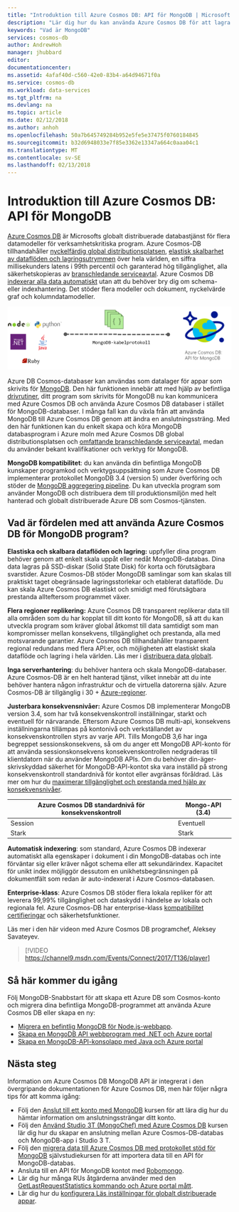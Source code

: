 ```yaml
---
title: "Introduktion till Azure Cosmos DB: API för MongoDB | Microsoft Docs"
description: "Lär dig hur du kan använda Azure Cosmos DB för att lagra och fråga massiva mängder JSON-dokument med låg latens med populära OSS MongoDB APIs."
keywords: "Vad är MongoDB"
services: cosmos-db
author: AndrewHoh
manager: jhubbard
editor: 
documentationcenter: 
ms.assetid: 4afaf40d-c560-42e0-83b4-a64d94671f0a
ms.service: cosmos-db
ms.workload: data-services
ms.tgt_pltfrm: na
ms.devlang: na
ms.topic: article
ms.date: 02/12/2018
ms.author: anhoh
ms.openlocfilehash: 50a7b645749284b952e5fe5e37475f0760184845
ms.sourcegitcommit: b32d6948033e7f85e3362e13347a664c0aaa04c1
ms.translationtype: MT
ms.contentlocale: sv-SE
ms.lasthandoff: 02/13/2018
---
```

# <a name="introduction-to-azure-cosmos-db-api-for-mongodb"></a>Introduktion till Azure Cosmos DB: API för MongoDB

[Azure Cosmos DB](../cosmos-db/introduction.md) är Microsofts globalt distribuerade databastjänst för flera datamodeller för verksamhetskritiska program. Azure Cosmos-DB tillhandahåller [nyckelfärdig global distributionsplatsen](distribute-data-globally.md), [elastisk skalbarhet av dataflöden och lagringsutrymmen](partition-data.md) över hela världen, en siffra millisekunders latens i 99th percentil och garanterad hög tillgänglighet, alla säkerhetskopieras av [branschledande serviceavtal](https://azure.microsoft.com/support/legal/sla/cosmos-db/). Azure Cosmos DB [indexerar alla data automatiskt](http://www.vldb.org/pvldb/vol8/p1668-shukla.pdf) utan att du behöver bry dig om schema- eller indexhantering. Det stöder flera modeller och dokument, nyckelvärde graf och kolumndatamodeller. 

![Azure Cosmos DB: MongoDB API](./media/mongodb-introduction/cosmosdb-mongodb.png) 

Azure DB Cosmos-databaser kan användas som datalager för appar som skrivits för [MongoDB](https://docs.mongodb.com/manual/introduction/). Den här funktionen innebär att med hjälp av befintliga [drivrutiner](https://docs.mongodb.org/ecosystem/drivers/), ditt program som skrivits för MongoDB nu kan kommunicera med Azure Cosmos DB och använda Azure Cosmos DB databaser i stället för MongoDB-databaser. I många fall kan du växla från att använda MongoDB till Azure Cosmos DB genom att ändra en anslutningssträng. Med den här funktionen kan du enkelt skapa och köra MongoDB databasprogram i Azure moln med Azure Cosmos DB global distributionsplatsen och [omfattande branschledande serviceavtal](https://azure.microsoft.com/support/legal/sla/cosmos-db), medan du använder bekant kvalifikationer och verktyg för MongoDB.

**MongoDB kompatibilitet**: du kan använda din befintliga MongoDB kunskaper programkod och verktygsuppsättning som Azure Cosmos DB implementerar protokollet MongoDB 3.4 (version 5) under överföring och stöder de [MongoDB aggregering pipeline](mongodb-feature-support.md#aggregation-pipeline). Du kan utveckla program som använder MongoDB och distribuera dem till produktionsmiljön med helt hanterad och globalt distribuerade Azure DB som Cosmos-tjänsten.

## <a name="what-is-the-benefit-of-using-azure-cosmos-db-for-mongodb-applications"></a>Vad är fördelen med att använda Azure Cosmos DB för MongoDB program?

**Elastiska och skalbara dataflöden och lagring:** uppfyller dina program behöver genom att enkelt skala uppåt eller nedåt MongoDB-databas. Dina data lagras på SSD-diskar (Solid State Disk) för korta och förutsägbara svarstider. Azure Cosmos-DB stöder MongoDB samlingar som kan skalas till praktiskt taget obegränsade lagringsstorlekar och etablerat dataflöde. Du kan skala Azure Cosmos DB elastiskt och smidigt med förutsägbara prestanda allteftersom programmet växer. 

**Flera regioner replikering:** Azure Cosmos DB transparent replikerar data till alla områden som du har kopplat till ditt konto för MongoDB, så att du kan utveckla program som kräver global åtkomst till data samtidigt som man kompromisser mellan konsekvens, tillgänglighet och prestanda, alla med motsvarande garantier. Azure Cosmos DB tillhandahåller transparent regional redundans med flera API:er, och möjligheten att elastiskt skala dataflöde och lagring i hela världen. Läs mer i [distribuera data globalt](distribute-data-globally.md).

**Inga serverhantering**: du behöver hantera och skala MongoDB-databaser. Azure Cosmos-DB är en helt hanterad tjänst, vilket innebär att du inte behöver hantera någon infrastruktur och de virtuella datorerna själv. Azure Cosmos-DB är tillgänglig i 30 + [Azure-regioner](https://azure.microsoft.com/regions/services/).

**Justerbara konsekvensnivåer:** Azure Cosmos DB implementerar MongoDB version 3.4, som har två konsekvenskontroll inställningar, starkt och eventuell för närvarande. Eftersom Azure Cosmos DB multi-api, konsekvens inställningarna tillämpas på kontonivå och verkställandet av konsekvenskontrollen styrs av varje API. Tills MongoDB 3,6 har inga begreppet sessionskonsekvens, så om du anger ett MongoDB API-konto för att använda sessionskonsekvens konsekvenskontrollen nedgraderas till klientdatorn när du använder MongoDB APIs. Om du behöver din-äger-skrivskyddad säkerhet för MongoDB-API-kontot ska vara inställd på strong konsekvenskontroll standardnivå för kontot eller avgränsas föråldrad. Läs mer om hur du [maximerar tillgänglighet och prestanda med hjälp av konsekvensnivåer](consistency-levels.md).

| Azure Cosmos DB standardnivå för konsekvenskontroll |   Mongo-API (3.4) |
|---|---|
|Session| Eventuell |
| Stark | Stark |

**Automatisk indexering**: som standard, Azure Cosmos DB indexerar automatiskt alla egenskaper i dokument i din MongoDB-databas och inte förväntar sig eller kräver något schema eller att sekundärindex. Kapacitet för unikt index möjliggör dessutom en unikhetsbegränsningen på dokumentfält som redan är auto-indexerat i Azure Cosmos-databasen.

**Enterprise-klass**: Azure Cosmos DB stöder flera lokala repliker för att leverera 99,99% tillgänglighet och dataskydd i händelse av lokala och regionala fel. Azure Cosmos-DB har enterprise-klass [kompatibilitet certifieringar](https://www.microsoft.com/trustcenter) och säkerhetsfunktioner. 

Läs mer i den här videon med Azure Cosmos DB programchef, Aleksey Savateyev.

> [!VIDEO https://channel9.msdn.com/Events/Connect/2017/T136/player]
> 

## <a name="how-to-get-started"></a>Så här kommer du igång

Följ MongoDB-Snabbstart för att skapa ett Azure DB som Cosmos-konto och migrera dina befintliga MongoDB-programmet att använda Azure Cosmos DB eller skapa en ny:

* [Migrera en befintlig MongoDB för Node.js-webbapp](create-mongodb-nodejs.md).
* [Skapa en MongoDB API webbprogram med .NET och Azure portal](create-mongodb-dotnet.md)
* [Skapa en MongoDB-API-konsolapp med Java och Azure portal](create-mongodb-java.md)

## <a name="next-steps"></a>Nästa steg

Information om Azure Cosmos DB MongoDB API är integrerat i den övergripande dokumentationen för Azure Cosmos DB, men här följer några tips för att komma igång:

* Följ den [Anslut till ett konto med MongoDB](connect-mongodb-account.md) kursen för att lära dig hur du hämtar information om anslutningssträngar ditt konto.
* Följ den [Använd Studio 3T (MongoChef) med Azure Cosmos DB](mongodb-mongochef.md) kursen lär dig hur du skapar en anslutning mellan Azure Cosmos-DB-databas och MongoDB-app i Studio 3 T.
* Följ den [migrera data till Azure Cosmos DB med protokollet stöd för MongoDB](mongodb-migrate.md) självstudiekursen för att importera data till en API för MongoDB-databas.
* Ansluta till en API för MongoDB kontot med [Robomongo](mongodb-robomongo.md).
* Lär dig hur många RUs åtgärderna använder med den [GetLastRequestStatistics kommando och Azure portal mått](request-units.md#GetLastRequestStatistics).
* Lär dig hur du [konfigurera Läs inställningar för globalt distribuerade appar](../cosmos-db/tutorial-global-distribution-mongodb.md).
